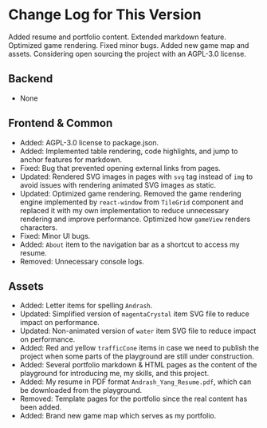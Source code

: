 # Change Log for This Version

Added resume and portfolio content. Extended markdown feature. Optimized game rendering.
Fixed minor bugs. Added new game map and assets.
Considering open sourcing the project with an AGPL-3.0 license.

## Backend

- None

## Frontend & Common

- Added: AGPL-3.0 license to package.json.
- Added: Implemented table rendering, code highlights, and jump to anchor features for markdown.
- Fixed: Bug that prevented opening external links from pages.
- Updated: Rendered SVG images in pages with `svg` tag instead of `img` to avoid issues with rendering animated SVG images as static.
- Updated: Optimized game rendering. Removed the game rendering engine implemented by `react-window` from `TileGrid` component and replaced it with my own implementation to reduce unnecessary rendering and improve performance. Optimized how `gameView` renders characters.
- Fixed: Minor UI bugs.
- Added: `About` item to the navigation bar as a shortcut to access my resume.
- Removed: Unnecessary console logs.

## Assets

- Added: Letter items for spelling `Andrash`.
- Updated: Simplified version of `magentaCrystal` item SVG file to reduce impact on performance.
- Updated: Non-animated version of `water` item SVG file to reduce impact on performance.
- Added: Red and yellow `trafficCone` items in case we need to publish the project when some parts of the playground are still under construction.
- Added: Several portfolio markdown & HTML pages as the content of the playground for introducing me, my skills, and this project.
- Added: My resume in PDF format `Andrash_Yang_Resume.pdf`, which can be downloaded from the playground.
- Removed: Template pages for the portfolio since the real content has been added.
- Added: Brand new game map which serves as my portfolio.
